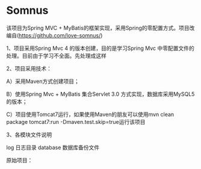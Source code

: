 # Somnus
该项目为Spring MVC + MyBatis的框架实现，采用Spring的零配置方式。项目改编自(https://github.com/love-somnus/)

1、项目采用Spring Mvc 4 的版本创建，目的是学习Spring Mvc 中零配置文件的处理。目前由于学习不全面。先处理成这样

2、项目采用技术：

   A）采用Maven方式创建项目；
   
   B）使用Spring Mvc + MyBatis 集合Servlet 3.0 方式实现，数据库采用MySQL5 的版本；
   
   C）项目使用Tomcat7运行，如果使用Maven的朋友可以使用mvn clean package tomcat7:run -Dmaven.test.skip=true运行该项目
   
3、各模块文件说明

   log					日志目录
   database				数据库备份文件
   
   原始项目：
